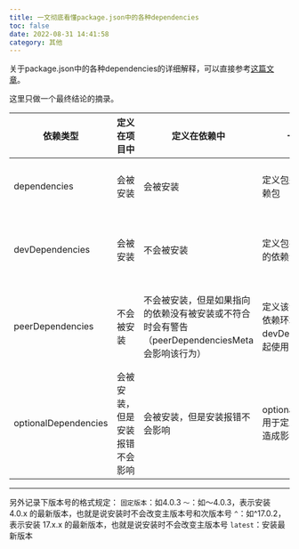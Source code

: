 ```yaml
---
title: 一文彻底看懂package.json中的各种dependencies
toc: false
date: 2022-08-31 14:41:58
category: 其他
---
```

关于package.json中的各种dependencies的详细解释，可以直接参考[这篇文章](https://developer.aliyun.com/article/1051418)。

这里只做一个最终结论的摘录。

| 依赖类型 | 定义在项目中 | 定义在依赖中 | 一句话总结 | 举例 |
|---|---|---|---|---|
| dependencies | 会被安装 | 会被安装 | 定义包运行所需要的依赖包 | 某前端项目使用 react 进行开发，需要将 react 添加到 dependencies 中 |
| devDependencies | 会被安装 | 不会被安装 | 定义包在开发时所需要的依赖包 | antd 使用了 @testing-library/react 进行测试，需要将 @testing-library/react 添加到 devDependencies 中 |
| peerDependencies | 不会被安装 | 不会被安装，但是如果指向的依赖没有被安装或不符合时会有警告（peerDependenciesMeta 会影响该行为） | 定义该包运行所需要的依赖环境，一般和 devDependencies 一起使用 | antd 是一个 react 组件库，为了不和使用它的项目中的 react 版本定义造成冲突，需要将支持的 react 版本添加到 peerDependencies 中 |
| optionalDependencies | 会被安装，但是安装报错不会影响 | 会被安装，但是安装报错不会影响 | optionalDependencies 用于定义对包运行不会造成影响的依赖包 | 一个包在使用 A 包进行了某些操作，但是如果 A 包不在的话，可以使用别的 API 达到同样的效果，可以将 A 包添加到 optionalDependencies 中 |

---
另外记录下版本号的格式规定：
`固定版本`：如4.0.3
`～`：如～4.0.3，表示安装 4.0.x 的最新版本，也就是说安装时不会改变主版本号和次版本号
`^`：如^17.0.2，表示安装 17.x.x 的最新版本，也就是说安装时不会改变主版本号
`latest`：安装最新版本
